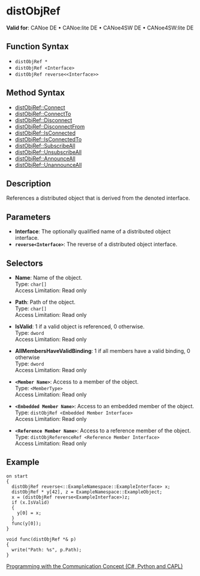 # distObjRef

**Valid for**: CANoe DE • CANoe:lite DE • CANoe4SW DE • CANoe4SW:lite DE

## Function Syntax

- `distObjRef *`
- `distObjRef <Interface>`
- `distObjRef reverse<<Interface>>`

## Method Syntax

- [distObjRef::Connect](../Methods/CAPLfunctiondistObjRefConnect.md)
- [distObjRef::ConnectTo](../Methods/CAPLfunctiondistObjRefConnectTo.md)
- [distObjRef::Disconnect](../Methods/CAPLfunctiondistObjRefDisconnect.md)
- [distObjRef::DisconnectFrom](../Methods/CAPLfunctiondistObjRefDisconnectFrom.md)
- [distObjRef::IsConnected](../Methods/CAPLfunctiondistObjRefIsConnected.md)
- [distObjRef::IsConnectedTo](../Methods/CAPLfunctiondistObjRefIsConnectedTo.md)
- [distObjRef::SubscribeAll](../Methods/CAPLfunctiondistObjRefSubscribeAll.md)
- [distObjRef::UnsubscribeAll](../Methods/CAPLfunctiondistObjRefUnsubscribeAll.md)
- [distObjRef::AnnounceAll](../Methods/CAPLfunctiondistObjRefAnnounceAll.md)
- [distObjRef::UnannounceAll](../Methods/CAPLfunctiondistObjRefUnannounceAll.md)

## Description

References a distributed object that is derived from the denoted interface.

## Parameters

- **Interface**: The optionally qualified name of a distributed object interface.
- **`reverse<Interface>`**: The reverse of a distributed object interface.

## Selectors

- **Name**: Name of the object.  
  Type: `char[]`  
  Access Limitation: Read only

- **Path**: Path of the object.  
  Type: `char[]`  
  Access Limitation: Read only

- **IsValid**: 1 if a valid object is referenced, 0 otherwise.  
  Type: `dword`  
  Access Limitation: Read only

- **AllMembersHaveValidBinding**: 1 if all members have a valid binding, 0 otherwise  
  Type: `dword`  
  Access Limitation: Read only

- **`<Member Name>`**: Access to a member of the object.  
  Type: `<MemberType>`  
  Access Limitation: Read only

- **`<Embedded Member Name>`**: Access to an embedded member of the object.  
  Type: `distObjRef <Embedded Member Interface>`  
  Access Limitation: Read only

- **`<Reference Member Name>`**: Access to a reference member of the object.  
  Type: `distObjReferenceRef <Reference Member Interface>`  
  Access Limitation: Read only

## Example

```plaintext
on start
{
  distObjRef reverse<::ExampleNamespace::ExampleInterface> x;
  distObjRef * y[42], z = ExampleNamespace::ExampleObject;
  x = (distObjRef reverse<ExampleInterface>)z;
  if (x.IsValid)
  {
    y[0] = x;
  }
  func(y[0]);
}

void func(distObjRef *& p)
{
  write("Path: %s", p.Path);
}
```

[Programming with the Communication Concept (C#, Python and CAPL)](../../../CANoeCANalyzer/CommunicationConcept/Programming/CCP.md)
